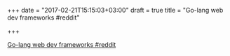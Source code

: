 +++
date = "2017-02-21T15:15:03+03:00"
draft = true
title = "Go-lang web dev frameworks  #reddit"

+++

<p><a href="https://t.co/t6ZbSbJ1Yp">Go-lang web dev frameworks  #reddit</a></p>
